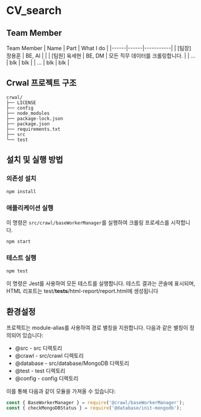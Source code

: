
# CV_search

## Team Member

Team Member
| Name | Part | What I do |
|------|------|-----------|
| [팀장] 정용훈 | BE, AI | |
| [팀원] 육세현 | BE, DM | 모든 직무 데이터를 크롤링합니다. |
| ... | blk | blk |
| ... | blk | blk |


## Crwal 프로젝트 구조
```
crwal/
├── LICENSE
├── config
├── node_modules
├── package-lock.json
├── package.json
├── requirements.txt
├── src
└── test

```



## 설치 및 실행 방법

### 의존성 설치

```bash
npm install

```


### 애플리케이션 실행
이 명령은 `src/crawl/baseWorkerManager`를 실행하여 크롤링 프로세스를 시작합니다.

```bash
npm start

```

### 테스트 실행

```bash
npm test

```
이 명령은 Jest를 사용하여 모든 테스트를 실행합니다. 테스트 결과는 콘솔에 표시되며, HTML 리포트는 test/__tests__/html-report/report.html에 생성됩니다


## 환경설정

프로젝트는 module-alias를 사용하여 경로 별칭을 지원합니다. 다음과 같은 별칭이 정의되어 있습니다:

- @src - src 디렉토리
- @crawl - src/crawl 디렉토리
- @database - src/database/MongoDB 디렉토리
- @test - test 디렉토리
- @config - config 디렉토리

이를 통해 다음과 같이 모듈을 가져올 수 있습니다:

```js
const { BaseWorkerManager } = require('@crawl/baseWorkerManager');
const { checkMongoDBStatus } = require('@database/init-mongodb');
```
